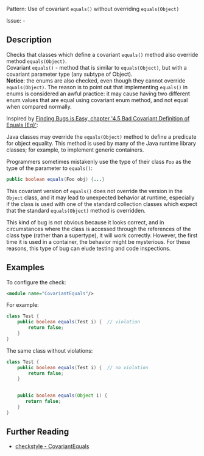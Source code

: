 Pattern: Use of covariant `equals()` without overriding `equals(Object)`

Issue: -

## Description

Checks that classes which define a covariant `equals()` method also override method `equals(Object)`.  
Covariant `equals()` \- method that is similar to `equals(Object)`, but with a covariant parameter type (any subtype of Object).  
**Notice**: the enums are also checked, even though they cannot override `equals(Object)`. The reason is to point out that implementing `equals()` in enums is considered an awful practice: it may cause having two different enum values that are equal using covariant enum method, and not equal when compared normally. 

Inspired by [Finding Bugs is Easy, chapter '4.5 Bad Covariant Definition of Equals (Eq)'](https://www.cs.jhu.edu/~daveho/pubs/oopsla2004.pdf): 

Java classes may override the `equals(Object)` method to define a predicate for object equality. This method is used by many of the Java runtime library classes; for example, to implement generic containers. 

Programmers sometimes mistakenly use the type of their class `Foo` as the type of the parameter to `equals()`: 


```java
public boolean equals(Foo obj) {...}
```
        

This covariant version of `equals()` does not override the version in the `Object` class, and it may lead to unexpected behavior at runtime, especially if the class is used with one of the standard collection classes which expect that the standard `equals(Object)` method is overridden. 

This kind of bug is not obvious because it looks correct, and in circumstances where the class is accessed through the references of the class type (rather than a supertype), it will work correctly. However, the first time it is used in a container, the behavior might be mysterious. For these reasons, this type of bug can elude testing and code inspections. 

## Examples

To configure the check: 


```xml
<module name="CovariantEquals"/>
```
        

For example: 


```java
class Test {
    public boolean equals(Test i) {  // violation
        return false;
    }
}
```
 

The same class without violations: 


```java
class Test {
    public boolean equals(Test i) {  // no violation
        return false;
    }
 

    public boolean equals(Object i) {
       return false;
    }
}
```

## Further Reading

* [checkstyle - CovariantEquals](https://checkstyle.sourceforge.io/checks/coding/covariantequals.html#CovariantEquals)
